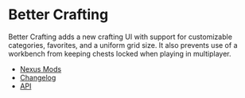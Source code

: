 # Better Crafting

Better Crafting adds a new crafting UI with support for customizable categories,
favorites, and a uniform grid size. It also prevents use of a workbench from
keeping chests locked when playing in multiplayer.

* [Nexus Mods](https://www.nexusmods.com/stardewvalley/mods/11115/)
* [Changelog](https://github.com/KhloeLeclair/StardewMods/blob/main/BetterCrafting/CHANGELOG.md)
* [API](https://github.com/KhloeLeclair/StardewMods/blob/main/BetterCrafting/ModAPI.cs)

